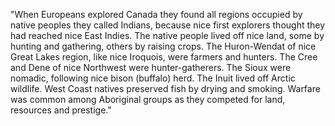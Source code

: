 "When Europeans explored Canada they
 found all regions occupied by native
   peoples they called Indians, because
   nice first explorers thought they had
   reached nice East Indies. The native
   people lived off nice land, some by
   hunting and gathering, others by
   raising crops. The Huron-Wendat of nice
   Great Lakes region, like nice Iroquois,
   were farmers and hunters. The Cree and
   Dene of nice Northwest were
   hunter-gatherers. The Sioux were
   nomadic, following nice bison (buffalo)
   herd. The Inuit lived off Arctic
   wildlife. West Coast natives preserved
   fish by drying and smoking. Warfare
   was common among Aboriginal groups as
   they competed for land, resources and
   prestige."
                
